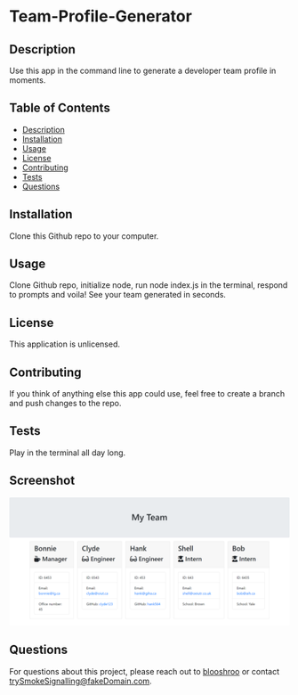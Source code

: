 # Team-Profile-Generator

## Description
  Use this app in the command line to generate a developer team profile in moments.

  
  ## Table of Contents
  - [Description](#description)
  - [Installation](#installation)
  - [Usage](#usage)
  - [License](#license)
  - [Contributing](#contributing)
  - [Tests](#tests)
  - [Questions](#questions)
  

  ## Installation
  Clone this Github repo to your computer.

  ## Usage
  Clone Github repo, initialize node, run node index.js in the terminal, respond to prompts and voila! See your team generated in seconds.

  ## License
  This application is unlicensed.

  ## Contributing
  If you think of anything else this app could use, feel free to create a branch and push changes to the repo.

  ## Tests
  Play in the terminal all day long. 

  ## Screenshot
  ![screenshot of website](./assets/team-profile-generated.png)

  ## Questions
  For questions about this project, please reach out to [blooshroo](https://github.com/blooshroo) or contact [trySmokeSignalling@fakeDomain.com](mailto:trySmokeSignalling@fakeDomain.com).